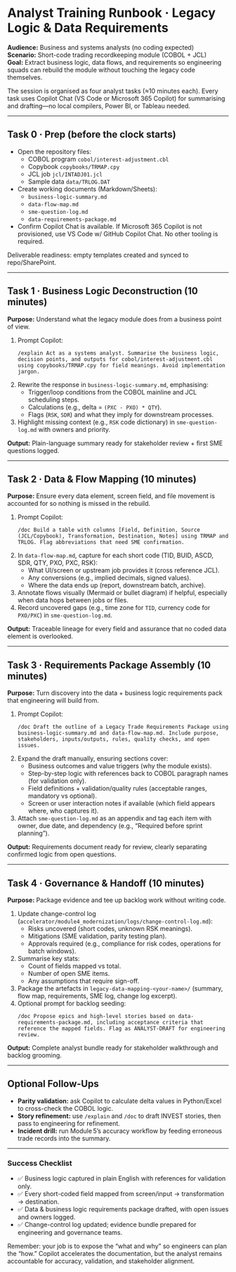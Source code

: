 # Analyst Training Runbook · Legacy Logic & Data Requirements

**Audience:** Business and systems analysts (no coding expected)  
**Scenario:** Short-code trading recordkeeping module (COBOL + JCL)  
**Goal:** Extract business logic, data flows, and requirements so engineering squads can rebuild the module without touching the legacy code themselves.

The session is organised as four analyst tasks (≈10 minutes each). Every task uses Copilot Chat (VS Code or Microsoft 365 Copilot) for summarising and drafting—no local compilers, Power BI, or Tableau needed.

---

## Task 0 · Prep (before the clock starts)
- Open the repository files:
  - COBOL program `cobol/interest-adjustment.cbl`
  - Copybook `copybooks/TRMAP.cpy`
  - JCL job `jcl/INTADJ01.jcl`
  - Sample data `data/TRLOG.DAT`
- Create working documents (Markdown/Sheets):
  - `business-logic-summary.md`
  - `data-flow-map.md`
  - `sme-question-log.md`
  - `data-requirements-package.md`
- Confirm Copilot Chat is available. If Microsoft 365 Copilot is not provisioned, use VS Code w/ GitHub Copilot Chat. No other tooling is required.

Deliverable readiness: empty templates created and synced to repo/SharePoint.

---

## Task 1 · Business Logic Deconstruction (10 minutes)
**Purpose:** Understand what the legacy module does from a business point of view.

1. Prompt Copilot:
   ```
   /explain Act as a systems analyst. Summarise the business logic, decision points, and outputs for cobol/interest-adjustment.cbl using copybooks/TRMAP.cpy for field meanings. Avoid implementation jargon.
   ```
2. Rewrite the response in `business-logic-summary.md`, emphasising:
   - Trigger/loop conditions from the COBOL mainline and JCL scheduling steps.
   - Calculations (e.g., delta = `(PXC - PXO) * QTY`).
   - Flags (`RSK`, `SDR`) and what they imply for downstream processes.
3. Highlight missing context (e.g., `RSK` code dictionary) in `sme-question-log.md` with owners and priority.

**Output:** Plain-language summary ready for stakeholder review + first SME questions logged.

---

## Task 2 · Data & Flow Mapping (10 minutes)
**Purpose:** Ensure every data element, screen field, and file movement is accounted for so nothing is missed in the rebuild.

1. Prompt Copilot:
   ```
   /doc Build a table with columns [Field, Definition, Source (JCL/Copybook), Transformation, Destination, Notes] using TRMAP and TRLOG. Flag abbreviations that need SME confirmation.
   ```
2. In `data-flow-map.md`, capture for each short code (TID, BUID, ASCD, SDR, QTY, PXO, PXC, RSK):
   - What UI/screen or upstream job provides it (cross reference JCL).  
   - Any conversions (e.g., implied decimals, signed values).  
   - Where the data ends up (report, downstream batch, archive).
3. Annotate flows visually (Mermaid or bullet diagram) if helpful, especially when data hops between jobs or files.
4. Record uncovered gaps (e.g., time zone for `TID`, currency code for `PXO/PXC`) in `sme-question-log.md`.

**Output:** Traceable lineage for every field and assurance that no coded data element is overlooked.

---

## Task 3 · Requirements Package Assembly (10 minutes)
**Purpose:** Turn discovery into the data + business logic requirements pack that engineering will build from.

1. Prompt Copilot:
   ```
   /doc Draft the outline of a Legacy Trade Requirements Package using business-logic-summary.md and data-flow-map.md. Include purpose, stakeholders, inputs/outputs, rules, quality checks, and open issues.
   ```
2. Expand the draft manually, ensuring sections cover:
   - Business outcomes and value triggers (why the module exists).  
   - Step-by-step logic with references back to COBOL paragraph names (for validation only).  
   - Field definitions + validation/quality rules (acceptable ranges, mandatory vs optional).  
   - Screen or user interaction notes if available (which field appears where, who captures it).
3. Attach `sme-question-log.md` as an appendix and tag each item with owner, due date, and dependency (e.g., “Required before sprint planning”).

**Output:** Requirements document ready for review, clearly separating confirmed logic from open questions.

---

## Task 4 · Governance & Handoff (10 minutes)
**Purpose:** Package evidence and tee up backlog work without writing code.

1. Update change-control log (`accelerator/module4_modernization/logs/change-control-log.md`):
   - Risks uncovered (short codes, unknown RSK meanings).  
   - Mitigations (SME validation, parity testing plan).  
   - Approvals required (e.g., compliance for risk codes, operations for batch windows).
2. Summarise key stats:
   - Count of fields mapped vs total.  
   - Number of open SME items.  
   - Any assumptions that require sign-off.
3. Package the artefacts in `legacy-data-mapping-<your-name>/` (summary, flow map, requirements, SME log, change log excerpt).
4. Optional prompt for backlog seeding:
   ```
   /doc Propose epics and high-level stories based on data-requirements-package.md, including acceptance criteria that reference the mapped fields. Flag as ANALYST-DRAFT for engineering review.
   ```

**Output:** Complete analyst bundle ready for stakeholder walkthrough and backlog grooming.

---

## Optional Follow-Ups
- **Parity validation:** ask Copilot to calculate delta values in Python/Excel to cross-check the COBOL logic.  
- **Story refinement:** use `/explain` and `/doc` to draft INVEST stories, then pass to engineering for refinement.  
- **Incident drill:** run Module 5’s accuracy workflow by feeding erroneous trade records into the summary.

---

### Success Checklist
- ✅ Business logic captured in plain English with references for validation only.  
- ✅ Every short-coded field mapped from screen/input → transformation → destination.  
- ✅ Data & business logic requirements package drafted, with open issues and owners logged.  
- ✅ Change-control log updated; evidence bundle prepared for engineering and governance teams.

Remember: your job is to expose the “what and why” so engineers can plan the “how.” Copilot accelerates the documentation, but the analyst remains accountable for accuracy, validation, and stakeholder alignment.
